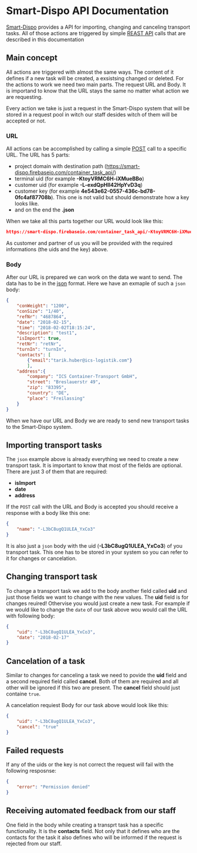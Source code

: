 # Smart-Dispo API Documentation

[Smart-Dispo](https://www.smart-dispo.com/) provides a API for importing, changing and canceling transport tasks. All of those actions are triggered by simple [REAST API](https://de.wikipedia.org/wiki/Representational_State_Transfer) calls that are described in this documentation

## Main concept

All actions are triggered with almost the same ways. The content of it defines if a new task will be created, a exsistsing changed or deleted. For the actions to work we need two main parts. The request URL and Body. It is importand to know that the URL stays the same no matter what action we are requesting.

Every action we take is just a request in the Smart-Dispo system that will be stored in a request pool in witch our staff desides witch of them will be accepted or not.

### URL

All actions can be accomplished by calling a simple [POST](https://en.wikipedia.org/wiki/POST_(HTTP)) call to a specific URL. The URL has 5 parts:
* project domain with destination path (https://smart-dispo.firebaseio.com/container_task_api/)
* terminal uid (for example **-KtoyVRMC6H-iXMueBBo**)
* customer uid (for example **-L-exdQpHII42HpYvD3q**)
* customer key (for example **4e543e62-0557-436c-bd78-0fc4af87708b**). This one is not valid but should demonstrate how a key looks like.
* and on the end the **.json**

When we take all this parts together our URL would look like this:

```json
https://smart-dispo.firebaseio.com/container_task_api/-KtoyVRMC6H-iXMueBBo/-L-exdQpHII42HpYvD3q/4e543e62-0557-436c-bd78-0fc4af87708b.json
````

As customer and partner of us you will be provided with the required informations (the uids and the key) above. 

### Body

After our URL is prepared we can work on the data we want to send. The data has to be in the [json](https://www.json.org/) format. Here we have an exmaple of such a `json` body:

```json
{
    "conWeight": "1200",
    "conSize": "1/40",
    "refNr": "4687864",
    "date": "2018-02-15",
    "time": "2018-02-02T18:15:24",
    "description": "test1",
    "isImport": true,
    "retNr": "retNr",
    "turnIn": "turnIn",
    "contacts": [
    	{"email":"tarik.huber@ics-logistik.com"}
    	],
    "address":{
    	"company": "ICS Container-Transport GmbH",
    	"street": "Breslauerstr 49",
    	"zip": "83395",
    	"country": "DE",
    	"place": "Freilassing"
    }
}
```

When we have our URL and Body we are ready to send new transport tasks to the Smart-Dispo system.

## Importing transport tasks

The `json` example above is already everything we need to create a new transport task. It is important to know that most of the fields are optional. There are just 3 of them that are required:
* **isImport**
* **date**
* **address**


If the `POST` call with the URL and Body is accepted you should receive a response with a body like this one:

```json
{
    "name": "-L3bC8ugQ1ULEA_YxCo3"
}
```

It is also just a `json` body with the uid (**-L3bC8ugQ1ULEA_YxCo3**) of you transport task. This one has to be stored in your system so you can refer to it for changes or cancelation.

## Changing transport task

To change a transport task we add to the body another field called **uid** and just those fields we want to change with the new values.
The **uid** field is for changes reuired! Othervise you would just create a new task.
For example if we would like to change the `date` of our task above wou would call the URL with following body:

```json
{
    "uid": "-L3bC8ugQ1ULEA_YxCo3",
    "date": "2018-02-17"
}
```

## Cancelation of a task

Similar to changes for canceling a task we need to povide the **uid** field and a second required field called **cancel**. Both of them are required and all other will be ignored if this two are present. The **cancel** field should just containe `true`.

A cancelation requiest Body for our task above would look like this:

```json
{
    "uid": "-L3bC8ugQ1ULEA_YxCo3",
    "cancel": "true"
}
```

## Failed requests

If any of the uids or the key is not correct the request will fail with the following resposnse:

```json
{
    "error": "Permission denied"
}
```
## Receiving automated feedback from our staff

One field in the body while creating a transprt task has a specific functionality. It is the **contacts** field. Not only that it defines who are the contacts for the task it also defines who will be informed if the request is rejected from our staff.


